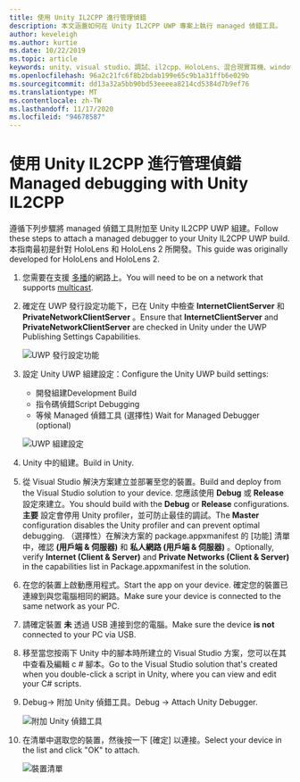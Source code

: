 ```yaml
---
title: 使用 Unity IL2CPP 進行管理偵錯
description: 本文涵蓋如何在 Unity IL2CPP UWP 專案上執行 managed 偵錯工具。
author: keveleigh
ms.author: kurtie
ms.date: 10/22/2019
ms.topic: article
keywords: unity、visual studio、調試、il2cpp、HoloLens、混合現實耳機、windows mixed reality 耳機、虛擬實境耳機、UWP
ms.openlocfilehash: 96a2c21fc6f8b2bdab199e65c9b1a31ffb6e029b
ms.sourcegitcommit: dd13a32a5bb90bd53eeeea8214cd5384d7b9ef76
ms.translationtype: MT
ms.contentlocale: zh-TW
ms.lasthandoff: 11/17/2020
ms.locfileid: "94678587"
---
```

# <a name="managed-debugging-with-unity-il2cpp"></a><span data-ttu-id="df828-104">使用 Unity IL2CPP 進行管理偵錯</span><span class="sxs-lookup"><span data-stu-id="df828-104">Managed debugging with Unity IL2CPP</span></span>

<span data-ttu-id="df828-105">遵循下列步驟將 managed 偵錯工具附加至 Unity IL2CPP UWP 組建。</span><span class="sxs-lookup"><span data-stu-id="df828-105">Follow these steps to attach a managed debugger to your Unity IL2CPP UWP build.</span></span> <span data-ttu-id="df828-106">本指南最初是針對 HoloLens 和 HoloLens 2 所開發。</span><span class="sxs-lookup"><span data-stu-id="df828-106">This guide was originally developed for HoloLens and HoloLens 2.</span></span>

1. <span data-ttu-id="df828-107">您需要在支援 [多播](https://en.wikipedia.org/wiki/Multicast)的網路上。</span><span class="sxs-lookup"><span data-stu-id="df828-107">You will need to be on a network that supports [multicast](https://en.wikipedia.org/wiki/Multicast).</span></span>
1. <span data-ttu-id="df828-108">確定在 UWP 發行設定功能下，已在 Unity 中檢查 **InternetClientServer** 和 **PrivateNetworkClientServer** 。</span><span class="sxs-lookup"><span data-stu-id="df828-108">Ensure that **InternetClientServer** and **PrivateNetworkClientServer** are checked in Unity under the UWP Publishing Settings Capabilities.</span></span>

    ![UWP 發行設定功能](images/il2cpp-debugging-capabilities.png)

1. <span data-ttu-id="df828-110">設定 Unity UWP 組建設定：</span><span class="sxs-lookup"><span data-stu-id="df828-110">Configure the Unity UWP build settings:</span></span>
    - <span data-ttu-id="df828-111">開發組建</span><span class="sxs-lookup"><span data-stu-id="df828-111">Development Build</span></span>
    - <span data-ttu-id="df828-112">指令碼偵錯</span><span class="sxs-lookup"><span data-stu-id="df828-112">Script Debugging</span></span>
    - <span data-ttu-id="df828-113">等候 Managed 偵錯工具 (選擇性) </span><span class="sxs-lookup"><span data-stu-id="df828-113">Wait for Managed Debugger (optional)</span></span>

    ![UWP 組建設定](images/il2cpp-debugging-build.png)

1. <span data-ttu-id="df828-115">Unity 中的組建。</span><span class="sxs-lookup"><span data-stu-id="df828-115">Build in Unity.</span></span>
1. <span data-ttu-id="df828-116">從 Visual Studio 解決方案建立並部署至您的裝置。</span><span class="sxs-lookup"><span data-stu-id="df828-116">Build and deploy from the Visual Studio solution to your device.</span></span> <span data-ttu-id="df828-117">您應該使用 **Debug** 或 **Release** 設定來建立。</span><span class="sxs-lookup"><span data-stu-id="df828-117">You should build with the **Debug** or **Release** configurations.</span></span> <span data-ttu-id="df828-118">**主要** 設定會停用 Unity profiler，並可防止最佳的調試。</span><span class="sxs-lookup"><span data-stu-id="df828-118">The **Master** configuration disables the Unity profiler and can prevent optimal debugging.</span></span> <span data-ttu-id="df828-119">（選擇性）在解決方案的 package.appxmanifest 的 [功能] 清單中，確認 **(用戶端 & 伺服器)** 和 **私人網路 (用戶端 & 伺服器)** 。</span><span class="sxs-lookup"><span data-stu-id="df828-119">Optionally, verify **Internet (Client & Server)** and **Private Networks (Client & Server)** in the capabilities list in Package.appxmanifest in the solution.</span></span>
1. <span data-ttu-id="df828-120">在您的裝置上啟動應用程式。</span><span class="sxs-lookup"><span data-stu-id="df828-120">Start the app on your device.</span></span> <span data-ttu-id="df828-121">確定您的裝置已連線到與您電腦相同的網路。</span><span class="sxs-lookup"><span data-stu-id="df828-121">Make sure your device is connected to the same network as your PC.</span></span>
1. <span data-ttu-id="df828-122">請確定裝置 **未** 透過 USB 連接到您的電腦。</span><span class="sxs-lookup"><span data-stu-id="df828-122">Make sure the device **is not** connected to your PC via USB.</span></span>
1. <span data-ttu-id="df828-123">移至當您按兩下 Unity 中的腳本時所建立的 Visual Studio 方案，您可以在其中查看及編輯 c # 腳本。</span><span class="sxs-lookup"><span data-stu-id="df828-123">Go to the Visual Studio solution that's created when you double-click a script in Unity, where you can view and edit your C# scripts.</span></span>
1. <span data-ttu-id="df828-124">Debug-> 附加 Unity 偵錯工具。</span><span class="sxs-lookup"><span data-stu-id="df828-124">Debug -> Attach Unity Debugger.</span></span>

    ![附加 Unity 偵錯工具](images/il2cpp-debugging-attach.png)

1. <span data-ttu-id="df828-126">在清單中選取您的裝置，然後按一下 [確定] 以連接。</span><span class="sxs-lookup"><span data-stu-id="df828-126">Select your device in the list and click "OK" to attach.</span></span>

    ![裝置清單](images/il2cpp-debugging-machines.png)

